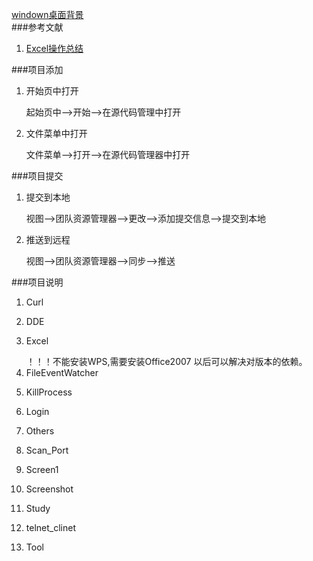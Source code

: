 [windown桌面背景](http://windows.microsoft.com/zh-cn/windows/wallpaper)  
###参考文献
1. [Excel操作总结](http://www.cnblogs.com/wang_yb/articles/1750419.html)</p>

###项目添加
1. 开始页中打开</p>
	起始页中-->开始-->在源代码管理中打开</p>
2. 文件菜单中打开</p>
	文件菜单-->打开-->在源代码管理器中打开</p>

###项目提交
1. 提交到本地</p>
	视图-->团队资源管理器-->更改-->添加提交信息-->提交到本地</p>
2. 推送到远程</p>
	视图-->团队资源管理器-->同步-->推送</p>

###项目说明
1. Curl</p> 
2. DDE</p> 
3. Excel</p> 
！！！不能安装WPS,需要安装Office2007
以后可以解决对版本的依赖。
4. FileEventWatcher</p> 
5. KillProcess</p> 
6. Login</p> 
7. Others</p> 
8. Scan_Port</p> 
9. Screen1</p> 
10. Screenshot</p> 
11. Study</p> 
12. telnet_clinet</p> 
13. Tool</p> 









